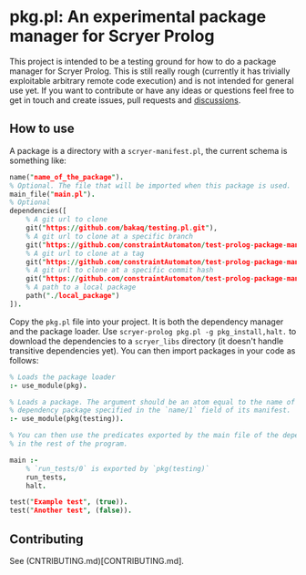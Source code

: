 # pkg.pl: An experimental package manager for Scryer Prolog

This project is intended to be a testing ground for how to do a package manager
for Scryer Prolog. This is still really rough (currently it has trivially
exploitable arbitrary remote code execution) and is not intended for general
use yet. If you want to contribute or have any ideas or questions feel free to
get in touch and create issues, pull requests and
[discussions](https://github.com/bakaq/pkg.pl/discussions).

## How to use

A package is a directory with a `scryer-manifest.pl`, the current schema is something like:

```prolog
name("name_of_the_package").
% Optional. The file that will be imported when this package is used.
main_file("main.pl").
% Optional
dependencies([
    % A git url to clone
    git("https://github.com/bakaq/testing.pl.git"),
    % A git url to clone at a specific branch
    git("https://github.com/constraintAutomaton/test-prolog-package-manager.git", branch("branch")),
    % A git url to clone at a tag
    git("https://github.com/constraintAutomaton/test-prolog-package-manager.git", tag("tag")),
    % A git url to clone at a specific commit hash
    git("https://github.com/constraintAutomaton/test-prolog-package-manager.git", hash("d19fefc1d7907f6675e181601bb9b8b94561b441")),
    % A path to a local package
    path("./local_package")
]).
```

Copy the `pkg.pl` file into your project. It is both the dependency manager and
the package loader. Use `scryer-prolog pkg.pl -g pkg_install,halt.` to download
the dependencies to a `scryer_libs` directory (it doesn't handle transitive
dependencies yet). You can then import packages in your code as follows:

```prolog
% Loads the package loader
:- use_module(pkg).

% Loads a package. The argument should be an atom equal to the name of the
% dependency package specified in the `name/1` field of its manifest.
:- use_module(pkg(testing)).

% You can then use the predicates exported by the main file of the dependency
% in the rest of the program.

main :-
    % `run_tests/0` is exported by `pkg(testing)`
    run_tests,
    halt.

test("Example test", (true)).
test("Another test", (false)).
```

## Contributing

See (CNTRIBUTING.md)[CONTRIBUTING.md].
